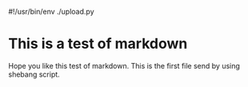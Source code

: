#!/usr/bin/env ./upload.py

# This is a test of markdown
Hope you like this test of markdown.
This is the first file send by using shebang script.